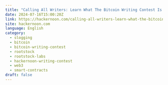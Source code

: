 ```yaml
---
title: "Calling All Writers: Learn What The Bitcoin Writing Contest Is All About From The Rootstock Team"
date: 2024-07-16T15:00:20Z
link: https://hackernoon.com/calling-all-writers-learn-what-the-bitcoin-writing-contest-is-all-about-from-the-rootstock-team?source=rss&utm_medium=RSS&utm_source=news.12bit.vn
site: hackernoon.com
language: English
category:
  - slogging
  - bitcoin
  - bitcoin-writing-contest
  - rootstock
  - rootstock-labs
  - hackernoon-writing-contest
  - web3
  - smart-contracts
draft: false
---
```

